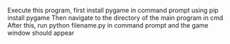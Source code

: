 Execute this program, first install pygame in command prompt using pip install pygame
Then navigate to the directory of the main program in cmd
After this, run python filename.py in command prompt and the game window should appear
